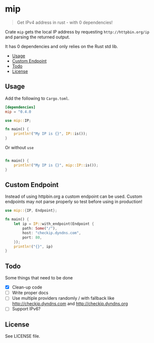 # mip
> Get IPv4 address in rust - with 0 dependencies!

Crate `mip` gets the local IP address by requesting `http://httpbin.org/ip` and parsing the returned output. 

It has 0 dependencies and only relies on the Rust std lib. 

<!-- BEGIN mktoc -->
- [Usage](#usage)
- [Custom Endpoint](#custom-endpoint)
- [Todo](#todo)
- [License](#license)
<!-- END mktoc -->

## Usage

Add the following to `Cargo.toml`.
```toml
[dependencies]
mip = "0.4.0
```

```rust
use mip::IP;

fn main() {
    println!("My IP is {}", IP::is());
}
```

Or without `use`

```rust

fn main() {
    println!("My IP is {}", mip::IP::is());
}
```

## Custom Endpoint

Instead of using httpbin.org a custom endpoint can be used. Custom endpoints may not parse properly so test before using in production!

```rust
use mip::{IP, Endpoint};

fn main() {
    let ip = IP::with_endpoint(Endpoint {
        path: Some("/"),
        host: "checkip.dyndns.com",
        port: 80,
    });
    println!("{}", ip)
}
```

## Todo

Some things that need to be done

- [x] Clean-up code
- [ ] Write proper docs
- [ ] Use multiple providers randomly / with fallback like http://checkip.dyndns.com and http://checkip.dyndns.org
- [ ] Support IPv6? 
 
## License
 
 See LICENSE file. 